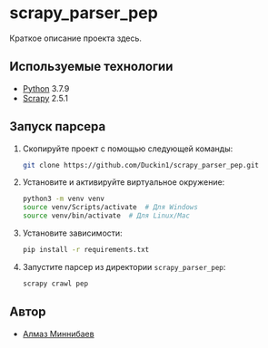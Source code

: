 # scrapy_parser_pep

Краткое описание проекта здесь.

## Используемые технологии

- [Python](https://www.python.org/) 3.7.9
- [Scrapy](https://scrapy.org/) 2.5.1

## Запуск парсера

1. Скопируйте проект с помощью следующей команды:

    ```bash
    git clone https://github.com/Duckin1/scrapy_parser_pep.git
    ```

2. Установите и активируйте виртуальное окружение:

    ```bash
    python3 -m venv venv
    source venv/Scripts/activate  # Для Windows
    source venv/bin/activate  # Для Linux/Mac
    ```

3. Установите зависимости:

    ```bash
    pip install -r requirements.txt
    ```

4. Запустите парсер из директории `scrapy_parser_pep`:

    ```bash
    scrapy crawl pep
    ```

## Автор

- [Алмаз Миннибаев](https://github.com/Duckin1)